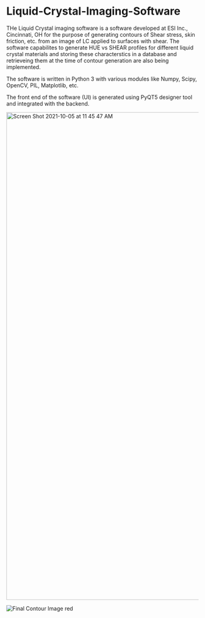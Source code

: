 # Liquid-Crystal-Imaging-Software

THe Liquid Crystal imaging software is a software developed at ESI Inc., Cincinnati, OH for the purpose of generating contours of Shear stress, skin friction, etc. from an image of LC applied to surfaces with shear. The software capabilites to generate HUE vs SHEAR profiles for different liquid crystal materials and storing these characterstics in a database and retrieveing them at the time of contour generation are also being implemented. 

The software is written in Python 3 with various modules like Numpy, Scipy, OpenCV, PIL, Matplotlib, etc.

The front end of the software (UI) is generated using PyQT5 designer tool and integrated with the backend.

<img width="1279" alt="Screen Shot 2021-10-05 at 11 45 47 AM" src="https://user-images.githubusercontent.com/58865470/142721811-c7319858-dda7-4b4e-b7af-6701ef35f6b9.png">

![Final Contour Image red](https://user-images.githubusercontent.com/58865470/142721869-60d03191-e151-4a75-8998-108f06c4d2e9.png)

